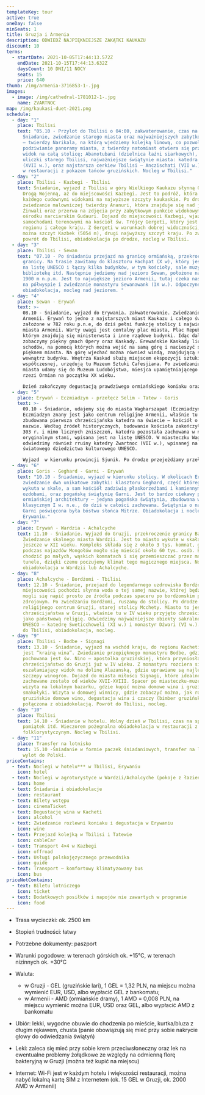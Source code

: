 ```yaml
---
templateKey: tour
active: true
oneDay: false
minSeats: 1
title: Gruzja i Armenia
description: ODWIEDŹ NAJPIĘKNIEJSZE ZAKĄTKI KAUKAZU
discount: 10
terms:
  - startDate: 2021-10-05T17:44:13.572Z
    endDate: 2021-10-15T17:44:13.632Z
    daysCount: 10 DNI/11 NOCY
    seats: 15
    price: 640
thumb: /img/armenia-3716853-1-.jpg
images:
  - image: /img/cathedral-1781012-1-.jpg
    name: ZVARTNOC
map: /img/kaukasi-duet-2021.png
schedule:
  - day: "1"
    place: Tbilisi
    text: "05.10 - Przylot do Tbilisi o 04:00, zakwaterowanie, czas na odpoczynek.
      Śniadanie, zwiedzanie starego miasta oraz najważniejszych zabytków stolicy
      – twierdzy Narikala, na którą wjedziemy kolejką linową, co pozwoli nam na
      podziwianie panoramy miasta, z twierdzy natomiast otwiera się przepiękny
      widok na całą stolicę; Abanotubani (dzielnica łaźni siarkowych), kręte
      uliczki starego Tbilisi, najważniejsze świątynie miasta: katedra Sioni
      (XVII w.), oraz najstarsza cerkiew Tbilisi – Anczischati (VII w.). Kolacja
      w restauracji z pokazem tańców gruzińskich. Nocleg w Tbilisi."
  - day: "2"
    place: Tbilisi - Kazbegi - Tbilisi
    text: Śniadanie, wyjazd z Tbilisi w góry Wielkiego Kaukazu słynną Gruzińską
      Drogą Wojenną, aż do miejscowości Kazbegi. Jest to podróż, która zachwyci
      każdego cudownymi widokami na najwyższe szczyty kaukaskie. Po drodze
      zwiedzanie malowniczej twierdzy Ananuri, która znajduje się nad jeziorem
      Żinwali oraz przerwa na zdjęcia przy zabytkowym punkcie widokowym w
      ośrodku narciarskim Gudauri. Dojazd do miejscowości Kazbegi, wjazd
      samochodami terenowymi na kościół św. Trójcy Gergeti, który jest wizytówką
      regionu i całego kraju. Z Gergeti w warunkach dobrej widoczności, zobaczyć
      można szczyt Kazbek (5054 m), drugi najwyższy szczyt kraju. Po zwiedzaniu
      powrót do Tbilisi, obiadokolacja po drodze, nocleg w Tbilisi.
  - day: "3"
    place: Tbilisi - Sewan
    text: "07.10 - Po śniadaniu przejazd na granicę ormiańską, przekroczenie
      granicy. Na trasie zawitamy do klasztoru Hachpat (X w), który jest wpisany
      na listę UNESCO i łączy kilka budynków, w tym kościoły, sale muzyczne,
      bibliotekę itd. Następnie jedziemy nad jezioro Sewan, położone na wys.
      1900 m n.p.m. Jest to największe jezioro Armenii, tutaj czeka nas spacer
      na półwyspie i zwiedzanie monastyru Sewanawank (IX w.). Odpoczynek,
      obiadokolacja, nocleg nad jeziorem. "
  - day: "4"
    place: Sewan - Erywań
    text: >-
      08.10 - Śniadanie, wyjazd do Erywania. zakwaterowanie. Zwiedzanie stolicy
      Armenii. Erywań to jedno z najstarszych miast Kaukazu i całego świata,
      założone w 782 roku p.n.e, do dziś pełni funkcję stolicy i największego
      miasta Armenii. Warty uwagi jest centalny plac miasta, Plac Republiki, na
      którym znajdują się ministerwsta i inne rządowe budynki. Idąc dalej
      zobaczymy piękny gmach Opery oraz Kaskady. Erewańskie Kaskady liczą 572
      schodów, na pomocą których można wejść na samą górę i nacieszyć się
      pięknem miasta. Na górę wjechać można również windą, znajdującą się w
      wewnątrz budynku. Wnętrza Kaskad służą miejscem ekspozycji sztuki
      współczesnej, urzędują tu Muzeum Sztuki Cafesjiana. Po zwiedzaniu centrum
      miasta udamy się do Muzeum Ludobójstwa, miesjca upamiętniającego ofiar
      rzezi Ormian na początku XX wieku. 

      Dzień zakończymy degustacją prawdziwego ormiańskiego koniaku oraz obiadokolacją. Nocleg w Erywaniu.
  - day: "5"
    place: Erywań - Eczmiadzyn - przełęcz Selim - Tatew - Goris
    text: >-
      09.10 - Śniadanie, udajemy się do miasta Wagharszapat (Eczmiadzyn).
      Eczmiadzyn znany jest jako centrum religijne Armenii, właśnie tu została
      zbudowana pierwsza chrześcijańska katedra na świecie – kościół o tej samej
      nazwie. Według źródeł historycznych, budowanie kościoła zakończyło się w
      303 r. i mimo licznych zniszczeń, katedra pozostała zachowana w niemal
      oryginalnym stani, wpisana jest na listę UNESCO. W miasteczku Wagharszapat
      odwiedzimy również rruiny katedry Zwartnoc (VII w.), wpisanej na listę
      światowego dziedzictwa kulturowego UNESCO. 

      Wyjazd  w kierunku prowincji Sjunik. Po drodze przejeżdżamy przełęcz Selim (2410 m), gdzie zatrzymamy się, aby zajrzeć do tajemniczego karawanseraju, czyli schronu dla podróżujących wzdłuż Jedwabnego Szlaku kupcó i handlarzy. Po krótkiej przerwie kontunuujemy naszą podróż w kierunku klasztoru Tatew. Po przybyciu na miejsce, dostaniemy się do klasztoru zapomocą kolejki linowej, zwanej "Skrzydła Tatewa", która jest najdłuższą kolejką świata! Podróż kolejką potrwa ok. 20 minut. Klasztor Tatev to jeden z najbardziej majestatycznych zabytków sakralnych Armenii, wzniesiony został w IX wieku. Po zwiedzaniu przejeżdżamy do uroczego miasteczka Goris na obiadokolację i nocleg.
  - day: "6"
    place: Goris - Geghard - Garni - Erywań
    text: "10.10 - Śniadanie, wyjazd w kierunku stolicy. W okolicach Erywania
      zwiedzanie dwa unikatowe zabytki: klasztoru Geghard, część którego jest
      wykuta w skale, a sam kościół zadziwią płaskorzeźbami i kamiennymi
      ozdobami, oraz pogańską świątynię Garni. Jest to bardzo ciekawy pomnik
      ormiańskiej architektury – jedyna pogańska świątynia, zbudowana w stylu
      klasycznym I w. n.e., do dziś w całości zachowana. Świątynia o nazwie
      Garni poświęcona była bóstwu słońca Mitrze. Obiadokolacja i nocleg w
      Erywaniu."
  - day: "7"
    place: Erywań - Wardzia - Achalcyche
    text: 11.10 - Śniadanie. Wyjazd do Gruzji, przekroczenie granicy Bawra.
      Zwiedzanie skalnego miasta Wardzii. Jest to miasto wykute w skałach
      jeszcze w XII wieku. Kompleks składa się z około 3 tys. komnat, gdzie
      podczas najazdów Mongołów mogło się mieścić około 60 tys. osób. Będziemy
      chodzić po małych, wąskich komnatach i się przemieszczać przez małe
      tunele, dzięki czemu poczujemy klimat tego magicznego miejsca. Nocleg i
      obiadokolacja w Wardzii lub Achalcyche.
  - day: "8"
    place: Achalcyche - Bordżomi - Tbilisi
    text: 12.10 - Śniadanie, przejazd do legendarnego uzdrowiska Bordżomi. Z
      miejscowości pochodzi słynna woda o tej samej nazwie, której będziemy
      mogli się napić prosto ze źródła podczas spaceru po bordżomskim parku
      zdrojowym. Po zwiedzaniu Bordżomi, ruszamy do stolicy. Po drodze
      religijnego centrum Gruzji, starej stolicy Mcchety. Miasto to jest kolebką
      chrześcijaństwa w Gruzji, właśnie tu w IV wieku przyjęto chrześcijaństwo
      jako państwową religię. Odwiedzimy najważniejsze obiekty sakralne z listy
      UNESCO – katedrę Sweticchoweli (XI w.) i monastyr Dżwari (VI w.).  Dojazd
      do Tbilisi, obiadokolacja, nocleg.
  - day: "9"
    place: Tbilisi - Bodbe - Signagi
    text: 13.10 - Śniadanie, wyjazd na wschód kraju, do regionu Kacheti, który zwany
      jest “krainą wina”. Zwiedzanie przepięknego monastyru Bodbe, gdzie
      pochowana jest św. Nino – apostolka gruzińskiej, która przyniosła
      chrześcijaństwo do Gruzji już w IV wieku. Z monastyru rozciera się
      oszałamiający widok na dolinę Alazanską, gdzie uprawiane są najlepsze
      szczepy winogron. Dojazd do miasta miłości Signagi, które idealne
      zachowane zostało od wieków XVII-XVIII. Spacer po miasteczku-muzeum,
      wizyta na lokalnym bazarku, gdzie kupić można domowe wina i gruzińskie
      smakołyki. Wizyta w domowej winnicy, gdzie zobaczyć można, jak robi się
      gruzińskie domowe wino, degustacja wina i czaczy (bimber gruziński)
      połączona z obiadokolacją. Powrót do Tbilisi, nocleg.
  - day: "10"
    place: Tbilisi
    text: 14.10 - Śniadanie w hotelu. Wolny dzień w Tbilisi, czas na spacery, zakupy
      pamiątek itd. Wieczorem pożegnalna obiadokolacja w restauracji z pokazem
      folklorystyczynym. Nocleg w Tbilisi.
  - day: "11"
    place: Transfer na lotnisko
    text: 15.10 -Śniadanie w formie paczek śniadaniowych, transfer na lotnisko,
      wylot do Polski.
priceContains:
  - text: Noclegi w hotelu*** w Tbilisi, Erywaniu
    icon: hotel
  - text: Noclegi w agroturystyce w Wardzii/Achalcyche (pokoje z łazienkami)
    icon: home
  - text: Śniadania i obiadokolacje
    icon: restaurant
  - text: Bilety wstępu
    icon: cinemaTicket
  - text: Degustację wina w Kacheti
    icon: alcohol
  - text: Zwiedzanie rozlewni koniaku i degustacja w Erywaniu
    icon: wine
  - text: Przejazd kolejką w Tbilisi i Tatewie
    icon: cableCar
  - text: Transport 4×4 w Kazbegi
    icon: offroad
  - text: Usługi polskojęzycznego przewodnika
    icon: guide
  - text: Transport – komfortowy klimatyzowany bus
    icon: bus
priceNotContains:
  - text: Biletu lotniczego
    icon: ticket
  - text: Dodatkowych posiłków i napojów nie zawartych w programie
    icon: food
---
```

* Trasa wycieczki: ok. 2500 km
* Stopień trudności: łatwy
* Potrzebne dokumenty: paszport
* Warunki pogodowe: w terenach górskich ok. +15°C, w terenach nizinnych ok. +30°C
* Waluta:

  * w Gruzji - GEL (gruzińskie lari), 1 GEL = 1,32 PLN, na miejscu można wymienić EUR, USD, albo wypłacić GEL z bankomatu;
  * w Armenii - AMD (ormiańskie dramy), 1 AMD = 0,008 PLN, na miejscu wymienić można EUR, USD oraz GEL, albo wypłacić AMD z bankomatu
* Ubiór: lekki, wygodne obuwie do chodzenia po mieście, kurtka/bluza z długim rękawem, chusta (panie obowiązują się mieć przy sobie nakrycie głowy do odwiedzania świątyń)
* Leki: zaleca się mieć przy sobie krem przeciwsłoneczny oraz lek na ewentualne problemy żołądkowe ze względy na odmienną florę bakteryjną w Gruzji (można też kupić na miejscu)
* Internet: Wi-Fi jest w każdym hotelu i większości restauracji, można nabyć lokalną kartę SIM z Internetem (ok. 15 GEL w Gruzji, ok. 2000 AMD w Armenii)